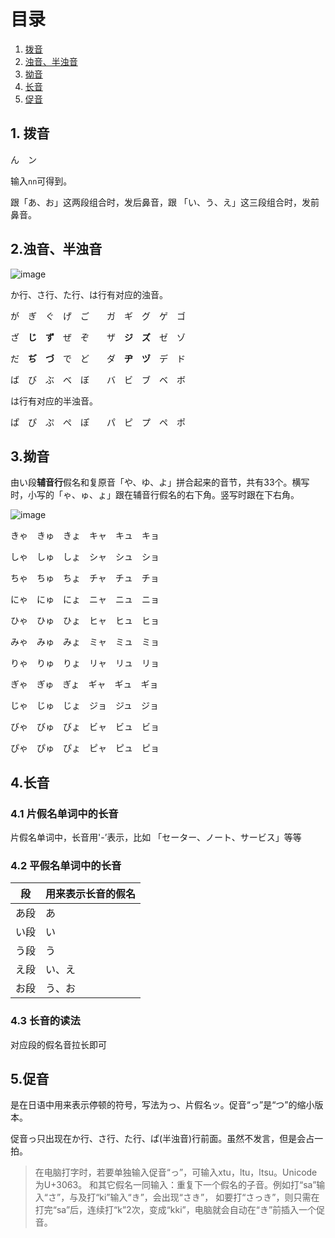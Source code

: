 
# 目录

1. [拨音](https://github.com/lihchweb/toLearn/blob/main/Japanese/%E4%BA%94%E5%8D%81%E9%9F%B3%E8%BF%9B%E9%98%B6.md#1-%E6%8B%A8%E9%9F%B3)
2. [浊音、半浊音](https://github.com/lihchweb/toLearn/blob/main/Japanese/%E4%BA%94%E5%8D%81%E9%9F%B3%E8%BF%9B%E9%98%B6.md#2%E6%B5%8A%E9%9F%B3%E5%8D%8A%E6%B5%8A%E9%9F%B3)
3. [拗音](https://github.com/lihchweb/toLearn/blob/main/Japanese/%E4%BA%94%E5%8D%81%E9%9F%B3%E8%BF%9B%E9%98%B6.md#3%E6%8B%97%E9%9F%B3)
4. [长音](https://github.com/lihchweb/toLearn/blob/main/Japanese/%E4%BA%94%E5%8D%81%E9%9F%B3%E8%BF%9B%E9%98%B6.md#4%E9%95%BF%E9%9F%B3)
5. [促音]()

## 1. 拨音

ん　ン

输入```nn```可得到。

跟「あ、お」这两段组合时，发后鼻音，跟 「い、う、え」这三段组合时，发前鼻音。

## 2.浊音、半浊音

![image](https://user-images.githubusercontent.com/24636279/121985952-4897e700-cdc8-11eb-98b8-0583b88fac84.png)


か行、さ行、た行、は行有对应的浊音。

が　ぎ　ぐ　げ　ご　　ガ　ギ　グ　ゲ　ゴ

ざ　**じ**　**ず**　ぜ　ぞ　　ザ　**ジ**　**ズ**　ゼ　ゾ

だ　**ぢ**　**づ**　で　ど　　ダ　**ヂ**　**ヅ**　デ　ド

ば　び　ぶ　べ　ぼ　　バ　ビ　ブ　ベ　ボ

は行有对应的半浊音。

ぱ　ぴ　ぷ　ぺ　ぽ　　パ　ピ　プ　ペ　ポ


## 3.拗音

由い段**辅音行**假名和复原音「や、ゆ、よ」拼合起来的音节，共有33个。横写时，小写的「ゃ、ゅ、ょ」跟在辅音行假名的右下角。竖写时跟在下右角。

![image](https://user-images.githubusercontent.com/24636279/122025786-39cb2780-cdfc-11eb-8a56-d216add0001c.png)

きゃ　きゅ　きょ　キャ　キュ　キョ

しゃ　しゅ　しょ　シャ　シュ　ショ

ちゃ　ちゅ　ちょ　チャ　チュ　チョ

にゃ　にゅ　にょ　ニャ　ニュ　ニョ

ひゃ　ひゅ　ひょ　ヒャ　ヒュ　ヒョ

みゃ　みゅ　みょ　ミャ　ミュ　ミョ

りゃ　りゅ　りょ　リャ　リュ　リョ

ぎゃ　ぎゅ　ぎょ　ギャ　ギュ　ギョ

じゃ　じゅ　じょ　ジョ　ジュ　ジョ

びゃ　びゅ　びょ　ビャ　ビュ　ビョ

ぴゃ　ぴゅ　ぴょ　ピャ　ピュ　ピョ

## 4.长音

### 4.1 片假名单词中的长音

片假名单词中，长音用'-’表示，比如 「セーター、ノート、サービス」等等

### 4.2 平假名单词中的长音


段 | 用来表示长音的假名
------------ | -------------
あ段 | あ
い段 | い
う段 | う
え段 | い、え
お段 | う、お


### 4.3 长音的读法

对应段的假名音拉长即可

## 5.促音

是在日语中用来表示停顿的符号，写法为っ、片假名ッ。促音“っ”是“つ”的缩小版本。

促音っ只出现在か行、さ行、た行、ぱ(半浊音)行前面。虽然不发言，但是会占一拍。

> 在电脑打字时，若要单独输入促音“っ”，可输入xtu，ltu，ltsu。Unicode为U+3063。
和其它假名一同输入：重复下一个假名的子音。例如打“sa”输入“さ”，与及打“ki”输入“き”，会出现“さき”，
如要打“さっき”，则只需在打完“sa”后，连续打“k”2次，变成“kki”，电脑就会自动在“き”前插入一个促音。


